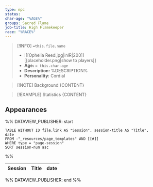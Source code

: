 ```yaml
---
type: npc
status: 
char-age: "%AGE%"
groups: Sacred Flame
job-title: High Flamekeeper
race: "%RACE%"
---
```


>[!INFO] `=this.file.name`
>- ![[Ophelia Reed.jpg|inlR|200]]
<br/> [[placeholder.png|show to players]]
>- **Age:** `= this.char-age`
> - **Description:** %DESCRIPTION%
> - **Personality:** Cordial
 
 >[!NOTE] Background
 > {CONTENT}

 >[!EXAMPLE] Statistics
 > {CONTENT}

## Appearances

%% DATAVIEW_PUBLISHER: start
```dataview
TABLE WITHOUT ID file.link AS "Session", session-title AS "Title", date
FROM -"_resources/page_templates" AND [[#]]
WHERE type = "page-session"
SORT session-num asc
```
%%

| Session | Title | date |
| ------- | ----- | ---- |

%% DATAVIEW_PUBLISHER: end %%